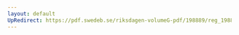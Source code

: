 ```yaml
---
layout: default
UpRedirect: https://pdf.swedeb.se/riksdagen-volumeG-pdf/198889/reg_198889__reg_02/reg_198889__reg_02_0067.pdf
---
```

